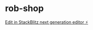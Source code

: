 # rob-shop

[Edit in StackBlitz next generation editor ⚡️](https://stackblitz.com/~/github.com/adriajofre19/rob-shop)